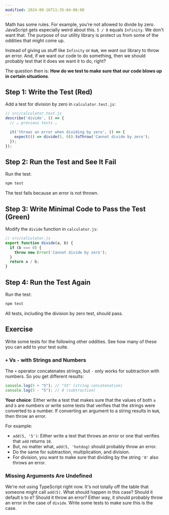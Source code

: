 ```yaml
---
modified: 2024-09-16T11:35:04-06:00
---
```


Math has some rules. For example, you're not allowed to divide by zero. JavaScript gets especially weird about this. `5 / 0` equals `Infinity`. We don't want that. The purpose of our utility library is protect us from some of the oddities that might come up.

Instead of giving us stuff like `Infinity` or `NaN`, we *want* our library to throw an error. And, if we want our code to do something, then we should probably test that it does we want it to do, right?

The question then is: **How do we test to make sure that our code blows up in certain situations**.

## Step 1: Write the Test (Red)

Add a test for division by zero in `calculator.test.js`:

```javascript
// src/calculator.test.js
describe('divide', () => {
  // … previous tests …

  it('throws an error when dividing by zero', () => {
    expect(() => divide(5, 0)).toThrow('Cannot divide by zero');
  });
});
```

## Step 2: Run the Test and See It Fail

Run the test:

```bash
npm test
```

The test fails because an error is not thrown.

## Step 3: Write Minimal Code to Pass the Test (Green)

Modify the `divide` function in `calculator.js`:

```javascript
// src/calculator.js
export function divide(a, b) {
  if (b === 0) {
    throw new Error('Cannot divide by zero');
  }
  return a / b;
}
```

## Step 4: Run the Test Again

Run the test:

```bash
npm test
```

All tests, including the division by zero test, should pass.

## Exercise

Write some tests for the following other oddities. See how many of these you can add to your test suite.

### `+` Vs `-` with Strings and Numbers

The `+` operator concatenates strings, but `-` only works for subtraction with numbers. So you get different results:

```javascript
console.log(5 + "5"); // "55" (string concatenation)
console.log(5 - "5"); // 0 (subtraction)
```

**Your choice**: Either write a test that makes sure that the values of both `a` and `b` are numbers *or* write some tests that verifies that the strings were converted to a number. If converting an argument to a string results in `NaN`, then throw an error.

For example:

- `add(5, '5')`: Either write a test that throws an error or one that verifies that `add` returns `10`.
- But, no matter what, `add(5, 'hotdog)` should probably throw an error.
- Do the same for subtraction, multiplication, and division.
- For division, you want to make sure that dividing by the string `'0'` also throws an error.

### Missing Arguments Are Undefined

We're not using TypeScript right now. It's not totally off the table that someone might call `add(5)`. What should happen in this case? Should it default `b` to `0`? Should it throw an error? Either way, it should probably throw an error in the case of `divide`. Write some tests to make sure this is the case.

